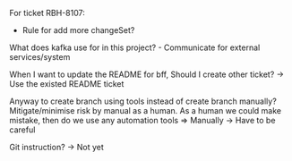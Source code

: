 For ticket RBH-8107:
- Rule for add more changeSet?

What does kafka use for in this project? - Communicate for external services/system

When I want to update the README for bff, Should I create other ticket? -> Use the existed README ticket

Anyway to create branch using tools instead of create branch manually?
Mitigate/minimise risk by manual as a human. As a human we could make mistake, then do we use any automation tools
=> Manually -> Have to be careful

Git instruction? -> Not yet


